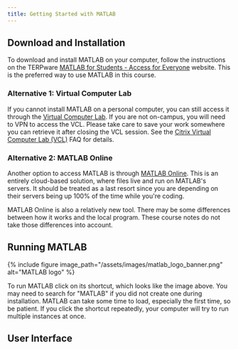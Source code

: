 ```yaml
---
title: Getting Started with MATLAB
---
```


## Download and Installation
To download and install MATLAB on your computer,
follow the instructions on the TERPware 
[MATLAB for Students - Access for Everyone](https://terpware.umd.edu/Windows/Title/1849)
website.
This is the preferred way to use MATLAB in this course.

### Alternative 1: Virtual Computer Lab
If you cannot install MATLAB on a personal computer, you can still access it through
the [Virtual Computer Lab](https://eit.umd.edu/facilities/vcl).
If you are not on-campus, you will need to VPN to access the VCL.
Please take care to save your work somewhere you can retrieve it after closing the VCL session.
See the [Citrix Virtual Computer Lab (VCL)](https://ask.eng.umd.edu/105228) FAQ for details.

### Alternative 2: MATLAB Online
Another option to access MATLAB is through [MATLAB Online](https://matlab.mathworks.com/).
This is an entirely cloud-based solution, where files live and run on MATLAB's servers.
It should be treated as a last resort since you are depending on their servers being
up 100% of the time while you're coding.

MATLAB Online is also a relatively new tool.
There may be some differences between how it works and the local program.
These course notes do not take those differences into account.

## Running MATLAB
{% include figure image_path="/assets/images/matlab_logo_banner.png" alt="MATLAB logo" %}

To run MATLAB click on its shortcut, which looks like the image above.
You may need to search for "MATLAB" if you did not create one during installation.
MATLAB can take some time to load, especially the first time, so be
patient.
If you click the shortcut repeatedly, your computer will try to run
multiple instances at once.

## User Interface
